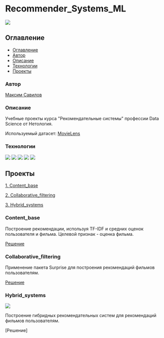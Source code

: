 # Recommender_Systems_ML
![](https://img.shields.io/badge/Project%20status%20-In%20progress-green)

## Оглавление

- [Оглавление](#оглавление)
- [Автор](#авторы)
- [Описание](#описание)
- [Технологии](#технологии)
- [Проекты](#проекты)

### Автор

[Максим Савилов](https://github.com/msavilov/)

### Описание

Учебные проекты курса "Рекомендательные системы" профессии Data Science от Нетология.

Используемый датасет: [MovieLens](https://grouplens.org/datasets/movielens)

### Технологии

![](https://img.shields.io/badge/-Python--3.11-blue)
![](https://img.shields.io/badge/surprise-blue)
![](https://img.shields.io/badge/scikit--learn-blue)
![](https://img.shields.io/badge/pandas-blue)
![](https://img.shields.io/badge/numpy-blue)

## Проекты

  [1. Content_base](#content_base)
  
  [2. Collaborative_filtering](#collaborative_filtering)
  
  [3. Hybrid_systems](#hybrid_systems)
  

### Content_base
  
  Построение рекомендации, используя TF-IDF и средних оценок пользователя и фильма. Целевой признак - оценка фильма.

  [Решение](https://github.com/msavilov/Recommender_Systems_ML/blob/main/1_Content_base/content_base.ipynb)

### Collaborative_filtering
  
  Применение пакета Surprise для построения рекомендаций фильмов пользователям.

  [Решение](https://github.com/msavilov/Recommender_Systems_ML/blob/main/2_Collaborative_filtering/collaborative_filtering.ipynb)

### Hybrid_systems
  ![](https://img.shields.io/badge/Project%20status%20-In%20progress-green)
  
  Построение гибридных рекомендательных систем для рекомендаций фильмов пользователям. 

  [Решение]
 

